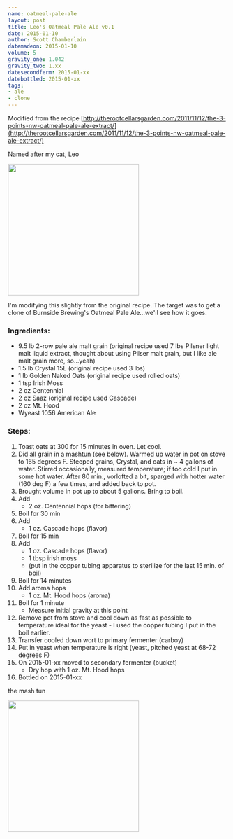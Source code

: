 ```yaml
---
name: oatmeal-pale-ale
layout: post
title: Leo's Oatmeal Pale Ale v0.1
date: 2015-01-10
author: Scott Chamberlain
datemadeon: 2015-01-10
volume: 5
gravity_one: 1.042
gravity_two: 1.xx
datesecondferm: 2015-01-xx
datebottled: 2015-01-xx
tags: 
- ale
- clone
---
```


Modified from the recipe [http://therootcellarsgarden.com/2011/11/12/the-3-points-nw-oatmeal-pale-ale-extract/](http://therootcellarsgarden.com/2011/11/12/the-3-points-nw-oatmeal-pale-ale-extract/)

Named after my cat, Leo

<img src="/beer_recipes/public/img/leo_giffed.gif" width="300">

I'm modifying this slightly from the original recipe. The target was to get a clone of Burnside Brewing's Oatmeal Pale Ale...we'll see how it goes. 

### Ingredients:

* 9.5 lb 2-row pale ale malt grain (original recipe used 7 lbs Pilsner light malt liquid extract, thought about using Pilser malt grain, but I like ale malt grain more, so...yeah)
* 1.5 lb Crystal 15L (original recipe used 3 lbs)
* 1 lb Golden Naked Oats (original recipe used rolled oats)
* 1 tsp Irish Moss
* 2 oz Centennial
* 2 oz Saaz (original recipe used Cascade)
* 2 oz Mt. Hood
* Wyeast 1056 American Ale

### Steps:

1. Toast oats at 300 for 15 minutes in oven. Let cool.
2. Did all grain in a mashtun (see below). Warmed up water in pot on stove to 165 degrees F. Steeped grains, Crystal, and oats in ~ 4 gallons of water. Stirred occasionally, measured temperature; if too cold I put in some hot water.  After 80 min., vorlofted a bit, sparged with hotter water (160 deg F) a few times, and added back to pot.
3. Brought volume in pot up to about 5 gallons. Bring to boil.
4. Add 
    + 2 oz. Centennial hops (for bittering)
4. Boil for 30 min
5. Add 
    + 1 oz. Cascade hops (flavor)
6. Boil for 15 min
5. Add
    + 1 oz. Cascade hops (flavor)
    + 1 tbsp irish moss
    + (put in the copper tubing apparatus to sterilize for the last 15 min. of boil)
6. Boil for 14 minutes
7. Add aroma hops
    + 1 oz. Mt. Hood hops (aroma)
8. Boil for 1 minute 
    + Measure initial gravity at this point
9. Remove pot from stove and cool down as fast as possible to temperature ideal for the yeast - I used the copper tubing I put in the boil earlier.
10. Transfer cooled down wort to primary fermenter (carboy)
11. Put in yeast when temperature is right (yeast, pitched yeast at 68-72 degrees F)
12. On 2015-01-xx moved to secondary fermenter (bucket)
    + Dry hop with 1 oz. Mt. Hood hops
13. Bottled on 2015-01-xx

the mash tun 

<img src="/beer_recipes/public/img/mashtun2.jpg" width="300">
